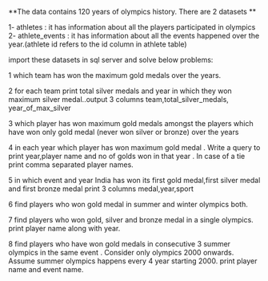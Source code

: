 **The data contains 120 years of olympics history. There are 2 datasets **

1- athletes : it has information about all the players participated in olympics
2- athlete_events : it has information about all the events happened over the year.(athlete id refers to the id column in athlete table)

import these datasets in sql server and solve below problems:

1 which team has won the maximum gold medals over the years.

2 for each team print total silver medals and year in which they won maximum silver medal..output 3 columns
team,total_silver_medals, year_of_max_silver

3 which player has won maximum gold medals  amongst the players 
which have won only gold medal (never won silver or bronze) over the years

4 in each year which player has won maximum gold medal . Write a query to print year,player name 
and no of golds won in that year . In case of a tie print comma separated player names.

5 in which event and year India has won its first gold medal,first silver medal and first bronze medal
print 3 columns medal,year,sport

6 find players who won gold medal in summer and winter olympics both.

7 find players who won gold, silver and bronze medal in a single olympics. print player name along with year.

8 find players who have won gold medals in consecutive 3 summer olympics in the same event . Consider only olympics 2000 onwards. 
Assume summer olympics happens every 4 year starting 2000. print player name and event name.


